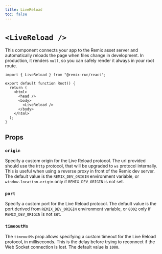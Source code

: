 ```yaml
---
title: LiveReload
toc: false
---
```


# `<LiveReload />`

This component connects your app to the Remix asset server and automatically reloads the page when files change in development. In production, it renders `null`, so you can safely render it always in your root route.

```tsx filename=app/root.tsx lines=[8]
import { LiveReload } from "@remix-run/react";

export default function Root() {
  return (
    <html>
      <head />
      <body>
        <LiveReload />
      </body>
    </html>
  );
}
```

## Props

### `origin`

Specify a custom origin for the Live Reload protocol. The url provided should use the `http` protocol, that will be upgraded to `ws` protocol internally. This is useful when using a reverse proxy in front of the Remix dev server. The default value is the `REMIX_DEV_ORIGIN` environment variable, or `window.location.origin` only if `REMIX_DEV_ORIGIN` is not set.

### `port`

Specify a custom port for the Live Reload protocol. The default value is the port derived from `REMIX_DEV_ORIGIN` environment variable, or `8002` only if `REMIX_DEV_ORIGIN` is not set.

### `timeoutMs`

The `timeoutMs` prop allows specifying a custom timeout for the Live Reload protocol, in milliseconds. This is the delay before trying to reconnect if the Web Socket connection is lost. The default value is `1000`.
